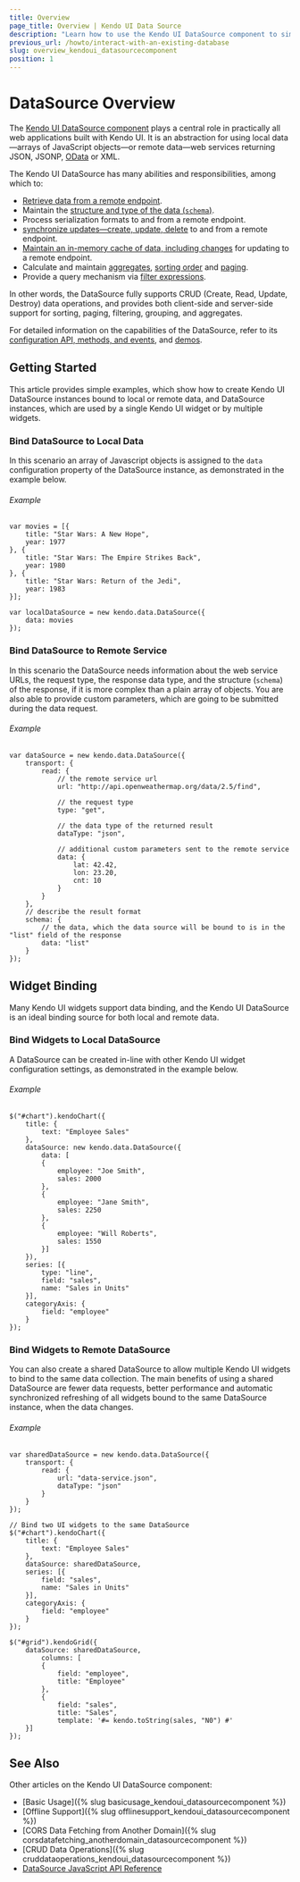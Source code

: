 ```yaml
---
title: Overview
page_title: Overview | Kendo UI Data Source
description: "Learn how to use the Kendo UI DataSource component to simplify data binding and operations."
previous_url: /howto/interact-with-an-existing-database
slug: overview_kendoui_datasourcecomponent
position: 1
---
```


# DataSource Overview

The [Kendo UI DataSource component](http://demos.telerik.com/kendo-ui/datasource/index) plays a central role in practically all web applications built with Kendo UI. It is an abstraction for using local data&mdash;arrays of JavaScript objects&mdash;or remote data&mdash;web services returning JSON, JSONP, [OData](http://www.odata.org/) or XML.

The Kendo UI DataSource has many abilities and responsibilities, among which to:

* [Retrieve data from a remote endpoint](/framework/datasource/cors).
* Maintain the [structure and type of the data (`schema`)](/framework/datasource/crud#schema).
* Process serialization formats to and from a remote endpoint.
* [synchronize updates&mdash;create, update, delete](/framework/datasource/crud) to and from a remote endpoint.
* [Maintain an in-memory cache of data, including changes](/framework/datasource/offline) for updating to a remote endpoint.
* Calculate and maintain [aggregates](/api/javascript/data/datasource#methods-aggregate), [sorting order](/api/javascript/data/datasource#methods-sort) and [paging](/api/javascript/data/datasource#methods-page).
* Provide a query mechanism via [filter expressions](/api/javascript/data/datasource#methods-filter).

In other words, the DataSource fully supports CRUD  (Create, Read, Update, Destroy) data operations, and provides both client-side and server-side support for sorting, paging, filtering, grouping, and aggregates.

For detailed information on the capabilities of the DataSource, refer to its [configuration API, methods, and events](/api/javascript/data/datasource), and [demos](http://demos.telerik.com/kendo-ui/datasource/index).

## Getting Started

This article provides simple examples, which show how to create Kendo UI DataSource instances bound to local or remote data, and DataSource instances, which are used by a single Kendo UI widget or by multiple widgets.

### Bind DataSource to Local Data

In this scenario an array of Javascript objects is assigned to the `data` configuration property of the DataSource instance, as demonstrated in the example below.

###### Example

    var movies = [{
        title: "Star Wars: A New Hope",
        year: 1977
    }, {
        title: "Star Wars: The Empire Strikes Back",
        year: 1980
    }, {
        title: "Star Wars: Return of the Jedi",
        year: 1983
    }];

    var localDataSource = new kendo.data.DataSource({
        data: movies
    });

### Bind DataSource to Remote Service

In this scenario the DataSource needs information about the web service URLs, the request type, the response data type, and the structure (`schema`) of the response, if it is more complex than a plain array of objects. You are also able to provide custom parameters, which are going to be submitted during the data request.

###### Example

    var dataSource = new kendo.data.DataSource({
        transport: {
            read: {
                // the remote service url
                url: "http://api.openweathermap.org/data/2.5/find",

                // the request type
                type: "get",

                // the data type of the returned result
                dataType: "json",

                // additional custom parameters sent to the remote service
                data: {
                    lat: 42.42,
                    lon: 23.20,
                    cnt: 10
                }
            }
        },
        // describe the result format
        schema: {
            // the data, which the data source will be bound to is in the "list" field of the response
            data: "list"
        }
    });

## Widget Binding

Many Kendo UI widgets support data binding, and the Kendo UI DataSource is an ideal binding source for both local and remote data.

### Bind Widgets to Local DataSource

A DataSource can be created in-line with other Kendo UI widget configuration settings, as demonstrated in the example below.

###### Example

    $("#chart").kendoChart({
        title: {
            text: "Employee Sales"
        },
        dataSource: new kendo.data.DataSource({
            data: [
            {
                employee: "Joe Smith",
                sales: 2000
            },
            {
                employee: "Jane Smith",
                sales: 2250
            },
            {
                employee: "Will Roberts",
                sales: 1550
            }]
        }),
        series: [{
            type: "line",
            field: "sales",
            name: "Sales in Units"
        }],
        categoryAxis: {
            field: "employee"
        }
    });

### Bind Widgets to Remote DataSource

You can also create a shared DataSource to allow multiple Kendo UI widgets to bind to the same data collection. The main benefits of using a shared DataSource are fewer data requests, better performance and automatic synchronized refreshing of all widgets bound to the same DataSource instance, when the data changes.

###### Example

    var sharedDataSource = new kendo.data.DataSource({
        transport: {
            read: {
                url: "data-service.json",
                dataType: "json"
            }
        }
    });

    // Bind two UI widgets to the same DataSource
    $("#chart").kendoChart({
        title: {
            text: "Employee Sales"
        },
        dataSource: sharedDataSource,
        series: [{
            field: "sales",
            name: "Sales in Units"
        }],
        categoryAxis: {
            field: "employee"
        }
    });

    $("#grid").kendoGrid({
        dataSource: sharedDataSource,
            columns: [
            {
                field: "employee",
                title: "Employee"
            },
            {
                field: "sales",
                title: "Sales",
                template: '#= kendo.toString(sales, "N0") #'
        }]
    });

## See Also

Other articles on the Kendo UI DataSource component:

* [Basic Usage]({% slug basicusage_kendoui_datasourcecomponent %})
* [Offline Support]({% slug offlinesupport_kendoui_datasourcecomponent %})
* [CORS Data Fetching from Another Domain]({% slug corsdatafetching_anotherdomain_datasourcecomponent %})
* [CRUD Data Operations]({% slug cruddataoperations_kendoui_datasourcecomponent %})
* [DataSource JavaScript API Reference](/api/javascript/data/datasource)
